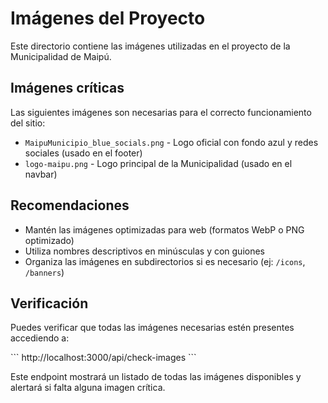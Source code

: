 # Imágenes del Proyecto

Este directorio contiene las imágenes utilizadas en el proyecto de la Municipalidad de Maipú.

## Imágenes críticas

Las siguientes imágenes son necesarias para el correcto funcionamiento del sitio:

- `MaipuMunicipio_blue_socials.png` - Logo oficial con fondo azul y redes sociales (usado en el footer)
- `logo-maipu.png` - Logo principal de la Municipalidad (usado en el navbar)

## Recomendaciones

- Mantén las imágenes optimizadas para web (formatos WebP o PNG optimizado)
- Utiliza nombres descriptivos en minúsculas y con guiones
- Organiza las imágenes en subdirectorios si es necesario (ej: `/icons`, `/banners`)

## Verificación

Puedes verificar que todas las imágenes necesarias estén presentes accediendo a:

\`\`\`
http://localhost:3000/api/check-images
\`\`\`

Este endpoint mostrará un listado de todas las imágenes disponibles y alertará si falta alguna imagen crítica.

